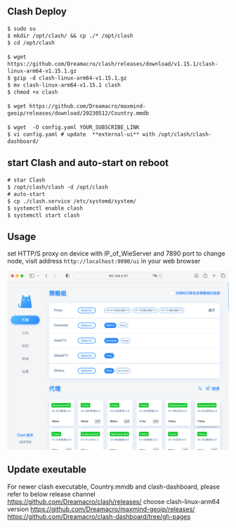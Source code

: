 ## Clash Deploy
```
$ sudo su
$ mkdir /opt/clash/ && cp ./* /opt/clash
$ cd /opt/clash

$ wget https://github.com/Dreamacro/clash/releases/download/v1.15.1/clash-linux-arm64-v1.15.1.gz
$ gzip -d clash-linux-arm64-v1.15.1.gz
$ mv clash-linux-arm64-v1.15.1 clash
$ chmod +x clash

$ wget https://github.com/Dreamacro/maxmind-geoip/releases/download/20230512/Country.mmdb

$ wget  -O config.yaml YOUR_SUBSCRIBE_LINK
$ vi config.yaml # update  **external-ui** with /opt/clash/clash-dashboard/
```


## start Clash and auto-start on reboot
```
# star Clash
$ /opt/clash/clash -d /opt/clash
# auto-start
$ cp ./clash.service /etc/systemd/system/
$ systemctl enable clash
$ systemctl start clash
```

## Usage
set HTTP/S proxy on device with IP_of_WieServer and 7890 port
to change node, visit address `http://localhost:9090/ui` in your web browser

![clahs_config](./clash.png)

## Update exeutable
For newer clash executable, Country.mmdb and clash-dashboard, please refer to below release channel
https://github.com/Dreamacro/clash/releases/  choose clash-linux-arm64 version
https://github.com/Dreamacro/maxmind-geoip/releases/ 
https://github.com/Dreamacro/clash-dashboard/tree/gh-pages
